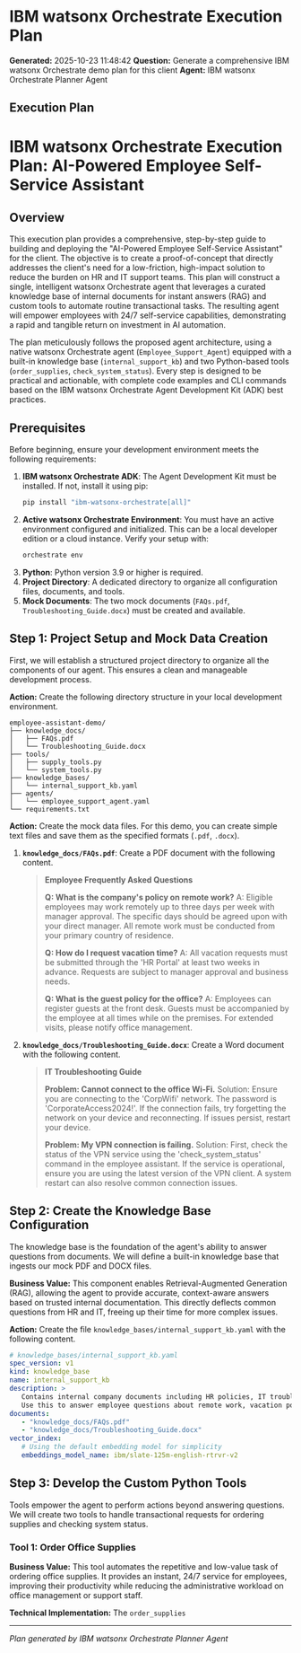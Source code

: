 # IBM watsonx Orchestrate Execution Plan

**Generated:** 2025-10-23 11:48:42
**Question:** Generate a comprehensive IBM watsonx Orchestrate demo plan for this client
**Agent:** IBM watsonx Orchestrate Planner Agent

## Execution Plan

# IBM watsonx Orchestrate Execution Plan: AI-Powered Employee Self-Service Assistant

## Overview
This execution plan provides a comprehensive, step-by-step guide to building and deploying the "AI-Powered Employee Self-Service Assistant" for the client. The objective is to create a proof-of-concept that directly addresses the client's need for a low-friction, high-impact solution to reduce the burden on HR and IT support teams. This plan will construct a single, intelligent watsonx Orchestrate agent that leverages a curated knowledge base of internal documents for instant answers (RAG) and custom tools to automate routine transactional tasks. The resulting agent will empower employees with 24/7 self-service capabilities, demonstrating a rapid and tangible return on investment in AI automation.

The plan meticulously follows the proposed agent architecture, using a native watsonx Orchestrate agent (`Employee_Support_Agent`) equipped with a built-in knowledge base (`internal_support_kb`) and two Python-based tools (`order_supplies`, `check_system_status`). Every step is designed to be practical and actionable, with complete code examples and CLI commands based on the IBM watsonx Orchestrate Agent Development Kit (ADK) best practices.

## Prerequisites
Before beginning, ensure your development environment meets the following requirements:

1.  **IBM watsonx Orchestrate ADK**: The Agent Development Kit must be installed. If not, install it using pip:
    ```bash
    pip install "ibm-watsonx-orchestrate[all]"
    ```
2.  **Active watsonx Orchestrate Environment**: You must have an active environment configured and initialized. This can be a local developer edition or a cloud instance. Verify your setup with:
    ```bash
    orchestrate env
    ```
3.  **Python**: Python version 3.9 or higher is required.
4.  **Project Directory**: A dedicated directory to organize all configuration files, documents, and tools.
5.  **Mock Documents**: The two mock documents (`FAQs.pdf`, `Troubleshooting_Guide.docx`) must be created and available.

## Step 1: Project Setup and Mock Data Creation

First, we will establish a structured project directory to organize all the components of our agent. This ensures a clean and manageable development process.

**Action:** Create the following directory structure in your local development environment.

```
employee-assistant-demo/
├── knowledge_docs/
│   ├── FAQs.pdf
│   └── Troubleshooting_Guide.docx
├── tools/
│   ├── supply_tools.py
│   └── system_tools.py
├── knowledge_bases/
│   └── internal_support_kb.yaml
├── agents/
│   └── employee_support_agent.yaml
└── requirements.txt
```

**Action:** Create the mock data files. For this demo, you can create simple text files and save them as the specified formats (`.pdf`, `.docx`).

1.  **`knowledge_docs/FAQs.pdf`**: Create a PDF document with the following content.

    > **Employee Frequently Asked Questions**
    >
    > **Q: What is the company's policy on remote work?**
    > A: Eligible employees may work remotely up to three days per week with manager approval. The specific days should be agreed upon with your direct manager. All remote work must be conducted from your primary country of residence.
    >
    > **Q: How do I request vacation time?**
    > A: All vacation requests must be submitted through the 'HR Portal' at least two weeks in advance. Requests are subject to manager approval and business needs.
    >
    > **Q: What is the guest policy for the office?**
    > A: Employees can register guests at the front desk. Guests must be accompanied by the employee at all times while on the premises. For extended visits, please notify office management.

2.  **`knowledge_docs/Troubleshooting_Guide.docx`**: Create a Word document with the following content.

    > **IT Troubleshooting Guide**
    >
    > **Problem: Cannot connect to the office Wi-Fi.**
    > Solution: Ensure you are connecting to the 'CorpWifi' network. The password is 'CorporateAccess2024!'. If the connection fails, try forgetting the network on your device and reconnecting. If issues persist, restart your device.
    >
    > **Problem: My VPN connection is failing.**
    > Solution: First, check the status of the VPN service using the 'check_system_status' command in the employee assistant. If the service is operational, ensure you are using the latest version of the VPN client. A system restart can also resolve common connection issues.

## Step 2: Create the Knowledge Base Configuration

The knowledge base is the foundation of the agent's ability to answer questions from documents. We will define a built-in knowledge base that ingests our mock PDF and DOCX files.

**Business Value:** This component enables Retrieval-Augmented Generation (RAG), allowing the agent to provide accurate, context-aware answers based on trusted internal documentation. This directly deflects common questions from HR and IT, freeing up their time for more complex issues.

**Action:** Create the file `knowledge_bases/internal_support_kb.yaml` with the following content.

```yaml
# knowledge_bases/internal_support_kb.yaml
spec_version: v1
kind: knowledge_base 
name: internal_support_kb
description: >
   Contains internal company documents including HR policies, IT troubleshooting guides, and general office information. 
   Use this to answer employee questions about remote work, vacation policies, guest access, and common technical issues.
documents:
   - "knowledge_docs/FAQs.pdf"
   - "knowledge_docs/Troubleshooting_Guide.docx"
vector_index:
   # Using the default embedding model for simplicity
   embeddings_model_name: ibm/slate-125m-english-rtrvr-v2
```

## Step 3: Develop the Custom Python Tools

Tools empower the agent to perform actions beyond answering questions. We will create two tools to handle transactional requests for ordering supplies and checking system status.

### Tool 1: Order Office Supplies

**Business Value:** This tool automates the repetitive and low-value task of ordering office supplies. It provides an instant, 24/7 service for employees, improving their productivity while reducing the administrative workload on office management or support staff.

**Technical Implementation:** The `order_supplies`

---
*Plan generated by IBM watsonx Orchestrate Planner Agent*
